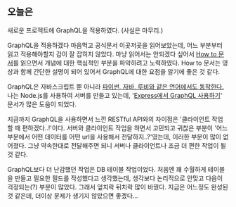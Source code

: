 ## 오늘은

새로운 프로젝트에 GraphQL을 적용하였다. (사실은 마무리.)

GraphQL을 적용하겠다 마음먹고 공식문서 이곳저곳을 읽어보았는데, 어느 부분부터 읽고 적용해야할지 감이 잘 잡히지 않았다. 마냥 읽어서는 안되겠다 싶어서 [How to 문서](https://www.howtographql.com/)를 읽으면서 개념에 대한 핵심적인 부분을 파악하려고 노력하였다. How to 문서는 영상과 함께 간단한 설명이 되어 있어서 GraphQL에 대한 요점을 알기에 좋은 것 같다.

GraphQL은 자바스크립트 뿐 아니라 [파이썬, 자바, 루비와 같은 언어에서도 동작한다.](https://graphql.org/code/) 나는 Node.js를 사용하여 서버를 만들고 있는데,  '[Express에서 GraphQL 사용하기](https://graphql.org/graphql-js/running-an-express-graphql-server/)' 문서가 많은 도움이 되었다.

지금까지 GraphQL을 사용하면서 느낀 RESTful API와의 차이점은 '클라이언트 작업할 때 편하겠다..!'이다. 서버와 클라이언트 작업을 하면서 고민되고 귀찮은 부분이 '어느 부분에서 어떤 데이터를 어떤 url을 사용해서 전달하지..?'였는데, 이러한 부분이 많이 없어졌다. 그냥 약속한대로 전달해주면 되니 서버나 클라이언트나 조금 더 편한 작업이 될 것 같다.

GraphQL보다 더 난감했던 작업은 DB 테이블 작업이었다. 처음엔 꽤 수월하게 테이블을 만들고 필요한 필드를 작성했다고 생각했는데, 생각보다 논리적으로 안맞고 다음이 걱정되는(?) 부분이 많았다. 그래서 엎치락 뒤치락 많이 바꿨다. 지금은 어느정도 완성된 것 같은데, 더이상 문제가 생기지 않았으면 좋겠다... 